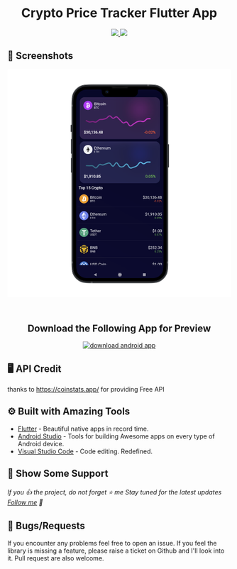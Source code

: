 <h1 align="center"> Crypto Price Tracker Flutter App </h1>

<!-- <p align="center">
<img src="https://raw.githubusercontent.com/sagarshende23/flutter_zomato_ui/master/zomato%20logo.png" >
  </p> -->

</h1>
<p align="center">
   <a href="https://github.com/RohanArora13">
    <img src="https://img.shields.io/badge/Github-Rohan Arora-black.svg?style=for-the-badge">
  </a>
  <a href="https://github.com/RohanArora13/flutter-password-manager-ui/stargazers">
    <img src="https://img.shields.io/github/stars/RohanArora13/flutter-password-manager-ui.svg?style=for-the-badge">
  </a>
<!--   <a href="https://play.google.com/">
    <img src="https://img.shields.io/badge/Google-PlayStore-green.svg?style=for-the-badge">
  </a>
   <a href="https://www.youtube.com/watch?v=TlOu8205eaU">
    <img src="https://img.shields.io/badge/YouTube-Rohan Arora-red.svg?style=for-the-badge">
  </a> -->
 
</p>


## 📱 Screenshots #

</a>
<img src="https://github.com/RohanArora13/crypto_tracker_flutter/blob/master/banner_1.png?raw=true" >
</a>

<h2 align="center">
    <br>
  Download the Following App for Preview 
  <br>
</h2>
<p align="center">
<a href="https://mega.nz/file/e89FBJxY#-m9wO-r22BfHkRc3NF4oifZcDYtuvT4xHbI2rXx563E" target="_blank" title="Download Apk"><img src="https://i.imgur.com/srMcFcx.png" height="100"width="300" alt="download android app"></a>
</p>

## 🖥 API Credit
thanks to https://coinstats.app/ for providing Free API 

## ⚙️ Built with Amazing Tools
* [Flutter](https://flutter.dev/) - Beautiful native apps in record time.
* [Android Studio](https://developer.android.com/studio/index.html/) - Tools for building Awesome apps on every type of Android device.
* [Visual Studio Code](https://code.visualstudio.com/) - Code editing. Redefined.


## 🤝 Show Some Support #
###### If you 👍 the project, do not forget ⭐️ me Stay tuned for the latest updates [Follow me](https://github.com/sagarshende23) 🤙


## 🐛 Bugs/Requests #
If you encounter any problems feel free to open an issue. If you feel the library is missing a feature, please raise a ticket on Github and I'll look into it. Pull request are also welcome.
